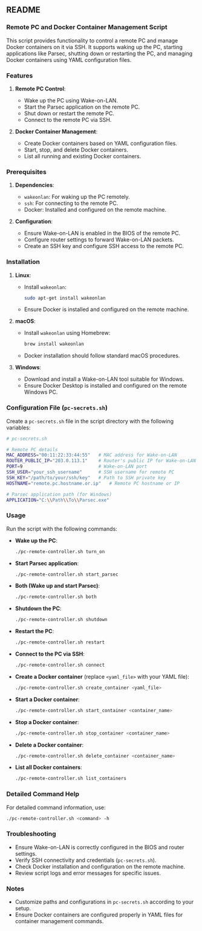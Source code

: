 ## README

### Remote PC and Docker Container Management Script

This script provides functionality to control a remote PC and manage Docker containers on it via SSH. It supports waking up the PC, starting applications like Parsec, shutting down or restarting the PC, and managing Docker containers using YAML configuration files.

### Features

1. **Remote PC Control**:
   - Wake up the PC using Wake-on-LAN.
   - Start the Parsec application on the remote PC.
   - Shut down or restart the remote PC.
   - Connect to the remote PC via SSH.

2. **Docker Container Management**:
   - Create Docker containers based on YAML configuration files.
   - Start, stop, and delete Docker containers.
   - List all running and existing Docker containers.

### Prerequisites

1. **Dependencies**:
   - `wakeonlan`: For waking up the PC remotely.
   - `ssh`: For connecting to the remote PC.
   - Docker: Installed and configured on the remote machine.

2. **Configuration**:
   - Ensure Wake-on-LAN is enabled in the BIOS of the remote PC.
   - Configure router settings to forward Wake-on-LAN packets.
   - Create an SSH key and configure SSH access to the remote PC.

### Installation

1. **Linux**:
   - Install `wakeonlan`:
     ```bash
     sudo apt-get install wakeonlan
     ```
   - Ensure Docker is installed and configured on the remote machine.

2. **macOS**:
   - Install `wakeonlan` using Homebrew:
     ```bash
     brew install wakeonlan
     ```
   - Docker installation should follow standard macOS procedures.

3. **Windows**:
   - Download and install a Wake-on-LAN tool suitable for Windows.
   - Ensure Docker Desktop is installed and configured on the remote Windows PC.

### Configuration File (`pc-secrets.sh`)

Create a `pc-secrets.sh` file in the script directory with the following variables:

```bash
# pc-secrets.sh

# Remote PC details
MAC_ADDRESS="00:11:22:33:44:55"   # MAC address for Wake-on-LAN
ROUTER_PUBLIC_IP="203.0.113.1"    # Router's public IP for Wake-on-LAN
PORT=9                            # Wake-on-LAN port
SSH_USER="your_ssh_username"      # SSH username for remote PC
SSH_KEY="/path/to/your/ssh/key"   # Path to SSH private key
HOSTNAME="remote.pc.hostname.or.ip"   # Remote PC hostname or IP

# Parsec application path (for Windows)
APPLICATION="C:\\Path\\To\\Parsec.exe"
```

### Usage

Run the script with the following commands:

- **Wake up the PC**:
  ```bash
  ./pc-remote-controller.sh turn_on
  ```

- **Start Parsec application**:
  ```bash
  ./pc-remote-controller.sh start_parsec
  ```

- **Both (Wake up and start Parsec)**:
  ```bash
  ./pc-remote-controller.sh both
  ```

- **Shutdown the PC**:
  ```bash
  ./pc-remote-controller.sh shutdown
  ```

- **Restart the PC**:
  ```bash
  ./pc-remote-controller.sh restart
  ```

- **Connect to the PC via SSH**:
  ```bash
  ./pc-remote-controller.sh connect
  ```

- **Create a Docker container** (replace `<yaml_file>` with your YAML file):
  ```bash
  ./pc-remote-controller.sh create_container <yaml_file>
  ```

- **Start a Docker container**:
  ```bash
  ./pc-remote-controller.sh start_container <container_name>
  ```

- **Stop a Docker container**:
  ```bash
  ./pc-remote-controller.sh stop_container <container_name>
  ```

- **Delete a Docker container**:
  ```bash
  ./pc-remote-controller.sh delete_container <container_name>
  ```

- **List all Docker containers**:
  ```bash
  ./pc-remote-controller.sh list_containers
  ```

### Detailed Command Help

For detailed command information, use:
```bash
./pc-remote-controller.sh <command> -h
```

### Troubleshooting

- Ensure Wake-on-LAN is correctly configured in the BIOS and router settings.
- Verify SSH connectivity and credentials (`pc-secrets.sh`).
- Check Docker installation and configuration on the remote machine.
- Review script logs and error messages for specific issues.

### Notes

- Customize paths and configurations in `pc-secrets.sh` according to your setup.
- Ensure Docker containers are configured properly in YAML files for container management commands.
